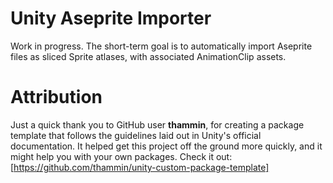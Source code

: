 # Unity Aseprite Importer

Work in progress. The short-term goal is to automatically import Aseprite files as sliced Sprite atlases, with associated AnimationClip assets. 

# Attribution

Just a quick thank you to GitHub user **thammin**, for creating a package template that follows the guidelines laid out in Unity's official documentation. It helped get this project off the ground more quickly, and it might help you with your own packages. Check it out: [https://github.com/thammin/unity-custom-package-template]
